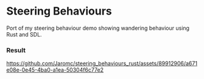# Steering Behaviours #

Port of my steering behaviour demo showing wandering behaviour using Rust and SDL.

### Result ###
https://github.com/Jaromc/steering_behaviours_rust/assets/89912906/a671e08e-0e45-4ba0-a1ea-50304f6c77e2

